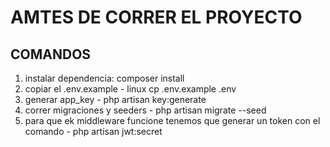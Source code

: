 # AMTES DE CORRER EL PROYECTO
## COMANDOS
1. instalar dependencia: composer install
2. copiar el .env.example - linux cp .env.example .env
3. generar app_key - php artisan key:generate
4. correr migraciones y seeders - php artisan migrate --seed
5. para  que ek middleware funcione tenemos que generar un token con el comando - php artisan jwt:secret
